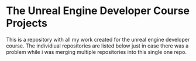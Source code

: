 # The Unreal Engine Developer Course Projects 

This is a repository with all my work created for the unreal engine developer course.
The individiual repositories are listed below just in case there was a problem while i was merging multiple repositories into this single one repo.
